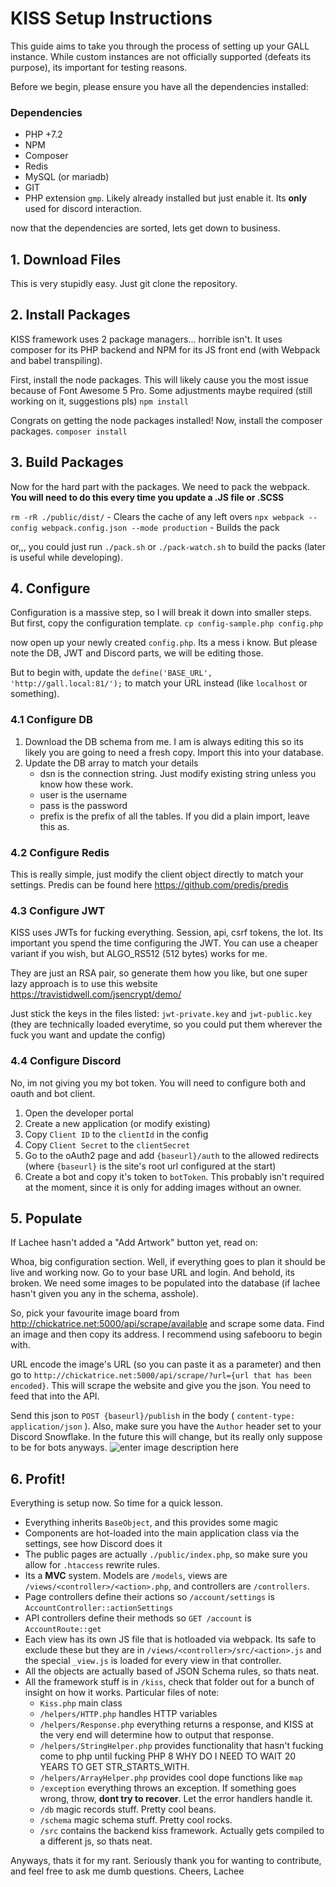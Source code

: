 
# KISS Setup Instructions

  

This guide aims to take you through the process of setting up your GALL instance.
While custom instances are not officially supported (defeats its purpose), its important for testing reasons.

Before we begin, please ensure you have all the dependencies installed:

### Dependencies
* PHP +7.2
* NPM
* Composer
* Redis
* MySQL (or mariadb)
* GIT
* PHP extension `gmp`. Likely already installed but just enable it. Its **only** used for discord interaction.

now that the dependencies are sorted, lets get down to business.

## 1. Download Files
This is very stupidly easy. Just git clone the repository.

## 2. Install Packages
KISS framework uses 2 package managers... horrible isn't. It uses composer for its PHP backend and NPM for its JS front end (with Webpack and babel transpiling). 

First, install the node packages. This will likely cause you the most issue because of Font Awesome 5 Pro. Some adjustments maybe required (still working on it, suggestions pls)
`npm install`

Congrats on getting the node packages installed! Now, install the composer packages.
`composer install`

## 3. Build Packages
Now for the hard part with the packages. We need to pack the webpack. 
**You will need to do this every time you update a .JS file or .SCSS**

`rm -rR ./public/dist/` - Clears the cache of any left overs
`npx webpack --config webpack.config.json --mode production` - Builds the pack

or,,, you could just run `./pack.sh` or `./pack-watch.sh` to build the packs (later is useful while developing).

## 4. Configure
Configuration is a massive step, so I will break it down into smaller steps.
But first, copy the configuration template.
`cp config-sample.php config.php`

now open up your newly created `config.php`. Its a mess i know. But please note the DB, JWT and Discord parts, we will be editing those.

But to begin with, update the `define('BASE_URL', 'http://gall.local:81/');` to match your URL instead (like `localhost` or something).

### 4.1 Configure DB
1. Download the DB schema from me. I am is always editing this so its likely you are going to need a fresh copy. Import this into your database.
2. Update the DB array to match your details
	* dsn is the connection string. Just modify existing string unless you know how these work.
	* user is the username
	* pass is the password
	* prefix is the prefix of all the tables. If you did a plain import, leave this as.
 
### 4.2 Configure Redis
This is really simple, just modify the client object directly to match your settings. Predis can be found here https://github.com/predis/predis

### 4.3 Configure JWT
KISS uses JWTs for fucking everything. Session, api, csrf tokens, the lot. Its important you spend the time configuring the JWT. You can use a cheaper variant if you wish, but ALGO_RS512 (512 bytes) works for me.

They are just an RSA pair, so generate them how you like, but one super lazy approach is to use this website https://travistidwell.com/jsencrypt/demo/

Just stick the keys in the files listed: `jwt-private.key` and `jwt-public.key`
(they are technically loaded everytime, so you could put them wherever the fuck you want and update the config)

### 4.4 Configure Discord
No, im not giving you my bot token.
You will need to configure both and oauth and bot client.
1. Open the developer portal
2. Create a new application (or modify existing)
3. Copy `Client ID` to the `clientId` in the config
4. Copy `Client Secret` to the `clientSecret`
5. Go to the oAuth2 page and add `{baseurl}/auth` to the allowed redirects (where `{baseurl}` is the site's root url configured at the start)
6. Create a bot and copy it's token to `botToken`. This probably isn't required at the moment, since it is only for adding images without an owner.

## 5. Populate
If Lachee hasn't added a "Add Artwork" button yet, read on:

Whoa, big configuration section. Well, if everything goes to plan it should be live and working now.
Go to your base URL and login. And behold, its broken.
We need some images to be populated into the database (if lachee hasn't given you any in the schema, asshole).

So, pick your favourite image board from http://chickatrice.net:5000/api/scrape/available and scrape some data.  Find an image and then copy its address. I recommend using safebooru to begin with. 

URL encode the image's URL (so you can paste it as a parameter) and then go to `http://chickatrice.net:5000/api/scrape/?url={url that has been encoded}`. This will scrape the website and give you the json. You need to feed that into the API.

Send this json to `POST {baseurl}/publish` in the body ( `content-type: application/json` ). Also, make sure you have the `Author` header set to your Discord Snowflake. In the future this will change, but its really only suppose to be for bots anyways.
![enter image description here](https://i.lu.je/2020/Postman_IJLKxPUnEb.png)

## 6. Profit!
Everything is setup now. So time for a quick lesson. 
* Everything inherits `BaseObject`, and this provides some magic
* Components are hot-loaded into the main application class via the settings, see how Discord does it
* The public pages are actually `./public/index.php`, so make sure you allow for `.htaccess` rewrite rules.
* Its a **MVC** system. Models are `/models`, views are `/views/<controller>/<action>.php`, and controllers are `/controllers`. 
* Page controllers define their actions so `/account/settings` is `AccountController::actionSettings`
* API controllers define their methods so `GET /account` is `AccountRoute::get`
* Each view has its own JS file that is hotloaded via webpack. Its safe to exclude these but they are in `/views/<controller>/src/<action>.js` and the special `_view.js` is loaded for every view in that controller.
* All the objects are actually based of JSON Schema rules, so thats neat.
* All the framework stuff is in `/kiss`, check that folder out for a bunch of insight on how it works. Particular files of note:
	* `Kiss.php` main class 
	* `/helpers/HTTP.php` handles HTTP variables
	* `/helpers/Response.php` everything returns a response, and KISS at the very end will determine how to output that response.
	* `/helpers/StringHelper.php` provides functionality that hasn't fucking come to php until fucking PHP 8 WHY DO I NEED TO WAIT 20 YEARS TO GET STR_STARTS_WITH.
	* `/helpers/ArrayHelper.php` provides cool dope functions like `map`
	* `/exception` everything throws an exception. If something goes wrong, throw, **dont try to recover**. Let the error handlers handle it. 
	* `/db` magic records stuff. Pretty cool beans.
	* `/schema` magic schema stuff. Pretty cool rocks.
	* `/src` contains the backend kiss framework. Actually gets compiled to a different js, so thats neat.


Anyways, thats it for my rant. Seriously thank you for wanting to contribute, and feel free to ask me dumb questions.
Cheers,
Lachee

